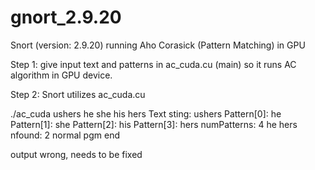 # gnort_2.9.20
Snort (version: 2.9.20) running Aho Corasick (Pattern Matching) in GPU


Step 1: give input text and patterns in ac_cuda.cu (main) so it runs AC algorithm in GPU device.

Step 2: Snort utilizes ac_cuda.cu


./ac_cuda ushers he she his hers
Text sting: ushers
Pattern[0]: he
Pattern[1]: she
Pattern[2]: his
Pattern[3]: hers
numPatterns: 4
he
hers
nfound: 2
normal pgm end


output wrong, needs to be fixed
